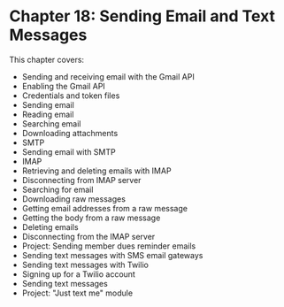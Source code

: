 # Chapter 18: Sending Email and Text Messages

This chapter covers:
- Sending and receiving email with the Gmail API
- Enabling the Gmail API
- Credentials and token files
- Sending email
- Reading email
- Searching email
- Downloading attachments
- SMTP
- Sending email with SMTP
- IMAP
- Retrieving and deleting emails with IMAP
- Disconnecting from IMAP server
- Searching for email
- Downloading raw messages
- Getting email addresses from a raw message
- Getting the body from a raw message
- Deleting emails
- Disconnecting from the IMAP server
- Project: Sending member dues reminder emails
- Sending text messages with SMS email gateways
- Sending text messages with Twilio
- Signing up for a Twilio account
- Sending text messages
- Project: "Just text me" module